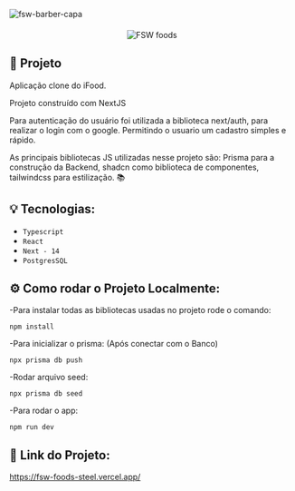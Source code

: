 ![fsw-barber-capa](https://github.com/Gkanawati/fsw-barber/assets/87530595/efdee25a-8553-40d4-8c74-6bdbfc180d84)

<p align="center" style='margin-top: 20px;'>
  <img alt="FSW foods"/>
</p>

## 🚀 Projeto

Aplicação clone do iFood.

Projeto construído com NextJS

Para autenticação do usuário foi utilizada a biblioteca next/auth, para realizar o login com o google. Permitindo o usuario um cadastro simples e rápido.

As principais bibliotecas JS utilizadas nesse projeto são: Prisma para a construção da Backend, shadcn como biblioteca de componentes, tailwindcss para estilização. 📚

## 💡 Tecnologias:

- `Typescript`
- `React`
- `Next - 14`
- `PostgresSQL`

## ⚙️ Como rodar o Projeto Localmente:

-Para instalar todas as bibliotecas usadas no projeto rode o comando:

```
npm install
```

-Para inicializar o prisma: (Após conectar com o Banco)

```
npx prisma db push
```

-Rodar arquivo seed:

```
npx prisma db seed
```

-Para rodar o app:

```
npm run dev
```

## 🔗 Link do Projeto:

https://fsw-foods-steel.vercel.app/

